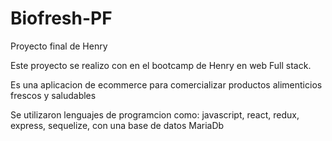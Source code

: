 # Biofresh-PF
Proyecto final de Henry

Este proyecto se realizo con en el bootcamp de Henry en web Full stack.

Es una aplicacion de ecommerce para comercializar productos alimenticios frescos y saludables

Se utilizaron lenguajes de programcion como: javascript, react, redux, express, sequelize, con una base de datos MariaDb
